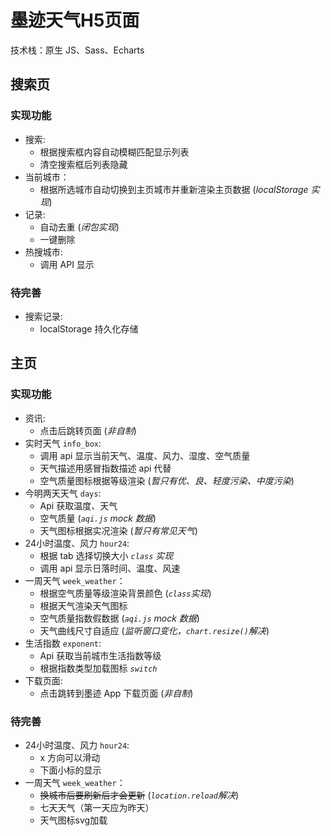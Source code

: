 # 墨迹天气H5页面
技术栈：原生 JS、Sass、Echarts

## 搜索页
### 实现功能
+ 搜索:
  + 根据搜索框内容自动模糊匹配显示列表
  + 清空搜索框后列表隐藏
+ 当前城市：
  + 根据所选城市自动切换到主页城市并重新渲染主页数据 (*localStorage 实现*)
+ 记录:
  + 自动去重 (*闭包实现*)
  + 一键删除
+ 热搜城市:
  + 调用 API 显示
### 待完善
+ 搜索记录:
  + localStorage 持久化存储

## 主页
### 实现功能
+ 资讯:
  + 点击后跳转页面 (*非自制*)
+ 实时天气 `info_box`:
  + 调用 api 显示当前天气、温度、风力、湿度、空气质量
  + 天气描述用感冒指数描述 api 代替
  + 空气质量图标根据等级渲染 (*暂只有优、良、轻度污染、中度污染*)
+ 今明两天天气 `days`:
  + Api 获取温度、天气
  + 空气质量 (*`aqi.js` mock 数据*)
  + 天气图标根据实况渲染 (*暂只有常见天气*)
+ 24小时温度、风力 `hour24`:
  + 根据 tab 选择切换大小 *`class` 实现*
  + 调用 api 显示日落时间、温度、风速
+ 一周天气 `week_weather`：
  + 根据空气质量等级渲染背景颜色 (*`class`实现*)
  + 根据天气渲染天气图标
  + 空气质量指数假数据  (*`aqi.js` mock 数据*)
  + 天气曲线尺寸自适应 (*监听窗口变化，`chart.resize()`解决*)
+ 生活指数 `exponent`:
  + Api 获取当前城市生活指数等级
  + 根据指数类型加载图标 *`switch`*
+ 下载页面:
  + 点击跳转到墨迹 App 下载页面 (*非自制*)
### 待完善
+ 24小时温度、风力 `hour24`:
  + x 方向可以滑动
  + 下面小标的显示
+ 一周天气 `week_weather`：
  + ~~换城市后要刷新后才会更新~~ (*`location.reload`解决*)
  + 七天天气（第一天应为昨天）
  + 天气图标svg加载
